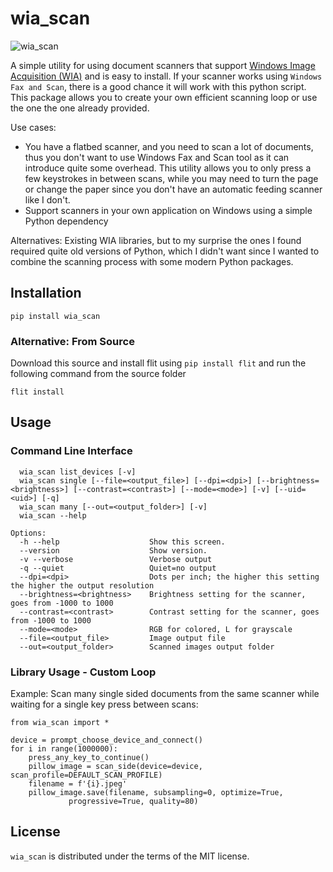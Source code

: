 #  wia_scan

![wia_scan](res/teaser.png)

A simple utility for using document scanners that support
[Windows Image Acquisition (WIA)](https://learn.microsoft.com/en-us/windows/win32/wia/-wia-startpage)
and is easy to install. If your scanner works using `Windows Fax and Scan`, there is a good chance it will work with this python script.
This package allows you to create your own efficient scanning loop or use the one the one already provided.

Use cases:
* You have a flatbed scanner, and you need to scan a lot of documents, thus you don't want to
  use Windows Fax and Scan tool as it can introduce quite some overhead. This utility allows
  you to only press a few keystrokes in between scans, while you may need to turn the page or
  change the paper since you don't have an automatic feeding scanner like I don't.
* Support scanners in your own application on Windows using a simple Python dependency

Alternatives: Existing WIA libraries, but to my surprise the ones I found required quite old
versions of Python, which I didn't want since I wanted to combine the scanning process with some modern Python packages.

## Installation
```
pip install wia_scan
```

### Alternative: From Source
Download this source and install flit using `pip install flit` and run the following command from the source folder
```
flit install
```

## Usage

### Command Line Interface

```
  wia_scan list_devices [-v]
  wia_scan single [--file=<output_file>] [--dpi=<dpi>] [--brightness=<brightness>] [--contrast=<contrast>] [--mode=<mode>] [-v] [--uid=<uid>] [-q]
  wia_scan many [--out=<output_folder>] [-v]
  wia_scan --help

Options:
  -h --help                    Show this screen.
  --version                    Show version.
  -v --verbose                 Verbose output
  -q --quiet                   Quiet=no output
  --dpi=<dpi>                  Dots per inch; the higher this setting the higher the output resolution
  --brightness=<brightness>    Brightness setting for the scanner, goes from -1000 to 1000
  --contrast=<contrast>        Contrast setting for the scanner, goes from -1000 to 1000
  --mode=<mode>                RGB for colored, L for grayscale
  --file=<output_file>         Image output file
  --out=<output_folder>        Scanned images output folder
```


### Library Usage - Custom Loop
Example: Scan many single sided documents from the same scanner while waiting for a single key press between scans:
```
from wia_scan import *

device = prompt_choose_device_and_connect()
for i in range(1000000):
    press_any_key_to_continue()
    pillow_image = scan_side(device=device, scan_profile=DEFAULT_SCAN_PROFILE)
    filename = f'{i}.jpeg'
    pillow_image.save(filename, subsampling=0, optimize=True,
             progressive=True, quality=80)
```


## License
`wia_scan` is distributed under the terms of the MIT license.
